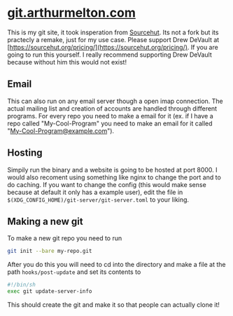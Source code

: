 # [git.arthurmelton.com](git.arthurmelton.com)

This is my git site, it took insperation from [Sourcehut](https://sourcehut.org/).
Its not a fork but its practecly a remake, just for my use case. Please support
Drew DeVault at [https://sourcehut.org/pricing/](https://sourcehut.org/pricing/).
If you are going to run this yourself. I really recommend supporting Drew DeVault
because without him this would not exist!

## Email

This can also run on any email server though a open imap connection. The actual
mailing list and creation of accounts are handled through different programs.
For every repo you need to make a email for it (ex. if I have a repo called
"My-Cool-Program" you need to make an email for it called 
"My-Cool-Program@example.com").

## Hosting

Simpily run the binary and a website is going to be hosted at port 8000. I would
also recoment using something like nginx to change the port and to do caching. If 
you want to change the config (this would make sense because at default it only
has a example user), edit the file in `$(XDG_CONFIG_HOME)/git-server/git-server.toml`
to your liking.

## Making a new git

To make a new git repo you need to run 
```sh
git init --bare my-repo.git
```
After you do this you will need to cd into the directory and make a file at the 
path `hooks/post-update` and set its contents to
```sh
#!/bin/sh
exec git update-server-info
```
This should create the git and make it so that people can actually clone it!
